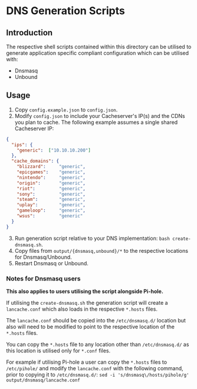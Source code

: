 # DNS Generation Scripts

## Introduction

The respective shell scripts contained within this directory can be utilised to generate application specific compliant
configuration which can be utilised with:

* Dnsmasq
* Unbound

## Usage

1. Copy `config.example.json` to `config.json`.
2. Modify `config.json` to include your Cacheserver's IP(s) and the CDNs you plan to cache.
   The following example assumes a single shared Cacheserver IP:
```json
{
  "ips": {
    "generic":	["10.10.10.200"]
  },
  "cache_domains": {
    "blizzard":     "generic",
    "epicgames":    "generic",
    "nintendo":     "generic",
    "origin":       "generic",
    "riot":         "generic",
    "sony":         "generic",
    "steam":        "generic",
    "uplay":        "generic",
    "gameloop":     "generic",
    "wsus":         "generic"
  }
}
```
3. Run generation script relative to your DNS implementation: `bash create-dnsmasq.sh`.
4. Copy files from `output/{dnsmasq,unbound}/*` to the respective locations for Dnsmasq/Unbound.
5. Restart Dnsmasq or Unbound.

### Notes for Dnsmasq users

**This also applies to users utilising the script alongside Pi-hole.**

If utilising the `create-dnsmasq.sh` the generation script will create a `lancache.conf` which also loads in the respective `*.hosts` files.

The `lancache.conf` should be copied into the `/etc/dnsmasq.d/` location but also will need to be modified to point to the respective location of the `*.hosts` files.

You can copy the `*.hosts` file to any location other than `/etc/dnsmasq.d/` as this location is utilised only for `*.conf` files.

For example if utilising Pi-hole a user can copy the `*.hosts` files to `/etc/pihole/` and modify the `lancache.conf` with the following command, prior to copying it to `/etc/dnsmasq.d/`:
`sed -i 's/dnsmasq\/hosts/pihole/g' output/dnsmasq/lancache.conf`
